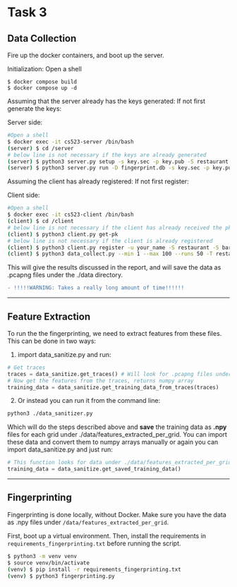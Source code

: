 # Task 3
## Data Collection
Fire up the docker containers, and boot up the server.

Initialization:
Open a shell
```
$ docker compose build
$ docker compose up -d
```
 
Assuming that the server already has the keys generated: If not first generate the keys:

Server side:
```bash
#Open a shell
$ docker exec -it cs523-server /bin/bash
(server) $ cd /server
# below line is not necessary if the keys are already generated 
(server) $ python3 server.py setup -s key.sec -p key.pub -S restaurant -S bar -S dojo 
(server) $ python3 server.py run -D fingerprint.db -s key.sec -p key.pub
```

Assuming the client has already registered: If not first register:

Client side:
```bash
#Open a shell
$ docker exec -it cs523-client /bin/bash
(client) $ cd /client
# below line is not necessary if the client has already received the pk key, i.e. key-client.pub exists.
(client) $ python3 client.py get-pk
# below line is not necessary if the client is already registered
(client) $ python3 client.py register -u your_name -S restaurant -S bar -S dojo
(client) $ python3 data_collect.py --min 1 --max 100 --runs 50 -T restaurant
```
This will give the results discussed in the report, and will save the data as .pcapng files under the ./data directory.

```diff
- !!!!!WARNING: Takes a really long amount of time!!!!!!
```
___
## Feature Extraction
To run the the fingerprinting, we need to extract features from these files. This can be done in two ways:

1. import data_sanitize.py and run:
```python
# Get traces
traces = data_sanitize.get_traces() # Will look for .pcapng files under ./data
# Now get the features from the traces, returns numpy array
training_data = data_sanitize.get_training_data_from_traces(traces)
```
2. Or instead you can run it from the command line:
```bash
python3 ./data_sanitizer.py
```
Which will do the steps described above and **save** the training data as **.npy** files for each grid under ./data/features_extracted_per_grid. 
You can import these data and convert them to numpy arrays manually or again you can import data_sanitize.py and just run:
```python
# This function looks for data under ./data/features_extracted_per_grid and returns the training data as a numpy array
training_data = data_sanitize.get_saved_training_data()
```
___
## Fingerprinting
Fingerprinting is done locally, without Docker. Make sure you have the data as .npy files under `/data/features_extracted_per_grid`. 

First, boot up a virtual environment. Then, install the requirements in `requirements_fingerprinting.txt` before running the script.

```bash
$ python3 -m venv venv
$ source venv/bin/activate
(venv) $ pip install -r requirements_fingerprinting.txt
(venv) $ python3 fingerprinting.py
```